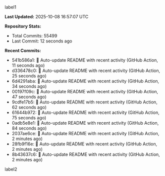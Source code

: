 
label1 
<!-- ACTIVITY_START -->
**Last Updated:** 2025-10-08 16:57:07 UTC

**Repository Stats:**
- Total Commits: 55499
- Last Commit: 12 seconds ago

**Recent Commits:**
- 541b586a1: 🤖 Auto-update README with recent activity (GitHub Action, 11 seconds ago)
- d336478c0: 🤖 Auto-update README with recent activity (GitHub Action, 25 seconds ago)
- 6d4291aba: 🤖 Auto-update README with recent activity (GitHub Action, 34 seconds ago)
- 00197f09c: 🤖 Auto-update README with recent activity (GitHub Action, 47 seconds ago)
- 9cdfe17b5: 🤖 Auto-update README with recent activity (GitHub Action, 62 seconds ago)
- 61644b972: 🤖 Auto-update README with recent activity (GitHub Action, 75 seconds ago)
- 0adb5e8e1: 🤖 Auto-update README with recent activity (GitHub Action, 84 seconds ago)
- 2037ae6ce: 🤖 Auto-update README with recent activity (GitHub Action, 2 minutes ago)
- 28fb9f16e: 🤖 Auto-update README with recent activity (GitHub Action, 2 minutes ago)
- 8b43637c6: 🤖 Auto-update README with recent activity (GitHub Action, 2 minutes ago)
<!-- ACTIVITY_END -->

label2
